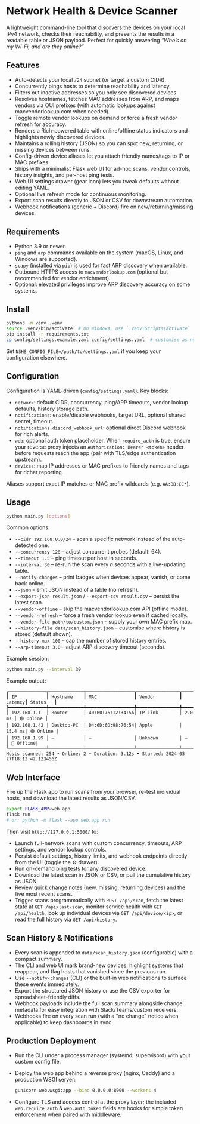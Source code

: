 # Network Health & Device Scanner 

A lightweight command-line tool that discovers the devices on your local IPv4 network, checks their reachability, and presents the results in a readable table or JSON payload. Perfect for quickly answering _“Who’s on my Wi-Fi, and are they online?”_

## Features

- Auto-detects your local `/24` subnet (or target a custom CIDR).
- Concurrently pings hosts to determine reachability and latency.
- Filters out inactive addresses so you only see discovered devices.
- Resolves hostnames, fetches MAC addresses from ARP, and maps vendors via OUI prefixes (with automatic lookups against macvendorlookup.com when needed).
- Toggle remote vendor lookups on demand or force a fresh vendor refresh for accuracy.
- Renders a Rich-powered table with online/offline status indicators and highlights newly discovered devices.
- Maintains a rolling history (JSON) so you can spot new, returning, or missing devices between runs.
- Config-driven device aliases let you attach friendly names/tags to IP or MAC prefixes.
- Ships with a minimalist Flask web UI for ad-hoc scans, vendor controls, history insights, and per-host ping tests.
- Web UI settings drawer (gear icon) lets you tweak defaults without editing YAML.
- Optional live refresh mode for continuous monitoring.
- Export scan results directly to JSON or CSV for downstream automation.
- Webhook notifications (generic + Discord) fire on new/returning/missing devices.

## Requirements

- Python 3.9 or newer.
- `ping` and `arp` commands available on the system (macOS, Linux, and Windows are supported).
- `scapy` (installed via `pip`) is used for fast ARP discovery when available.
- Outbound HTTPS access to `macvendorlookup.com` (optional but recommended for vendor enrichment).
- Optional: elevated privileges improve ARP discovery accuracy on some systems.

## Install

```bash
python3 -m venv .venv
source .venv/bin/activate  # On Windows, use `.venv\Scripts\activate`
pip install -r requirements.txt
cp config/settings.example.yaml config/settings.yaml  # customise as needed
```

Set `NSHS_CONFIG_FILE=/path/to/settings.yaml` if you keep your configuration elsewhere.

## Configuration

Configuration is YAML-driven (`config/settings.yaml`). Key blocks:

- `network`: default CIDR, concurrency, ping/ARP timeouts, vendor lookup defaults, history storage path.
- `notifications`: enable/disable webhooks, target URL, optional shared secret, timeout.
- `notifications.discord_webhook_url`: optional direct Discord webhook for rich alerts.
- `web`: optional auth token placeholder. When `require_auth` is true, ensure your reverse proxy injects an `Authorization: Bearer <token>` header before requests reach the app (pair with TLS/edge authentication upstream).
- `devices`: map IP addresses or MAC prefixes to friendly names and tags for richer reporting.

Aliases support exact IP matches or MAC prefix wildcards (e.g. `AA:BB:CC*`).

## Usage

```bash
python main.py [options]
```

Common options:

- `--cidr 192.168.0.0/24` – scan a specific network instead of the auto-detected one.
- `--concurrency 128` – adjust concurrent probes (default: 64).
- `--timeout 1.5` – ping timeout per host in seconds.
- `--interval 30` – re-run the scan every _n_ seconds with a live-updating table.
- `--notify-changes` – print badges when devices appear, vanish, or come back online.
- `--json` – emit JSON instead of a table (no refresh).
- `--export-json result.json` / `--export-csv result.csv` – persist the latest scan.
- `--vendor-offline` – skip the macvendorlookup.com API (offline mode).
- `--vendor-refresh` – force a fresh vendor lookup even if cached locally.
- `--vendor-file path/to/custom.json` – supply your own MAC prefix map.
- `--history-file data/scan_history.json` – customise where history is stored (default shown).
- `--history-max 100` – cap the number of stored history entries.
- `--arp-timeout 3.0` – adjust ARP discovery timeout (seconds).

Example session:

```bash
python main.py --interval 30
```

Example output:

```
┏━━━━━━━━━━━━━━┳━━━━━━━━━━━━━┳━━━━━━━━━━━━━━━━━━┳━━━━━━━━━━━━━━━━┳━━━━━━━━┳━━━━━━━━━━┓
┃ IP           ┃ Hostname    ┃ MAC              ┃ Vendor         ┃ Latency┃ Status   ┃
┡━━━━━━━━━━━━━━╇━━━━━━━━━━━━━╇━━━━━━━━━━━━━━━━━━╇━━━━━━━━━━━━━━━━╇━━━━━━━━╇━━━━━━━━━━┩
│ 192.168.1.1  │ Router      │ 40:B0:76:12:34:56│ TP-Link        │ 2.0 ms │ 🟢 Online │
│ 192.168.1.42 │ Desktop-PC  │ D4:6D:6D:98:76:54│ Apple          │ 15.4 ms│ 🟢 Online │
│ 192.168.1.99 │ —           │ —                │ Unknown        │ —      │ 🔴 Offline│
└──────────────┴─────────────┴──────────────────┴────────────────┴────────┴──────────┘
Hosts scanned: 254 • Online: 2 • Duration: 3.12s • Started: 2024-05-27T18:13:42.123456Z
```

## Web Interface

Fire up the Flask app to run scans from your browser, re-test individual hosts, and download the latest results as JSON/CSV.

```bash
export FLASK_APP=web.app
flask run
# or: python -m flask --app web.app run
```

Then visit `http://127.0.0.1:5000/` to:

- Launch full-network scans with custom concurrency, timeouts, ARP settings, and vendor lookup controls.
- Persist default settings, history limits, and webhook endpoints directly from the UI (toggle the ⚙️ drawer).
- Run on-demand ping tests for any discovered device.
- Download the latest scan in JSON or CSV, or pull the cumulative history as JSON.
- Review quick change notes (new, missing, returning devices) and the five most recent scans.
- Trigger scans programmatically with `POST /api/scan`, fetch the latest state at `GET /api/last-scan`, monitor service health with `GET /api/health`, look up individual devices via `GET /api/device/<ip>`, or read the full history via `GET /api/history`.

## Scan History & Notifications

- Every scan is appended to `data/scan_history.json` (configurable) with a compact summary.
- The CLI and web UI mark brand-new devices, highlight systems that reappear, and flag hosts that vanished since the previous run.
- Use `--notify-changes` (CLI) or the built-in web notifications to surface these events immediately.
- Export the structured JSON history or use the CSV exporter for spreadsheet-friendly diffs.
- Webhook payloads include the full scan summary alongside change metadata for easy integration with Slack/Teams/custom receivers.
- Webhooks fire on every scan run (with a "no change" notice when applicable) to keep dashboards in sync.

## Production Deployment

- Run the CLI under a process manager (systemd, supervisord) with your custom config file.
- Deploy the web app behind a reverse proxy (nginx, Caddy) and a production WSGI server:

  ```bash
  gunicorn web.wsgi:app --bind 0.0.0.0:8000 --workers 4
  ```

- Configure TLS and access control at the proxy layer; the included `web.require_auth` & `web.auth_token` fields are hooks for simple token enforcement when paired with middleware.


